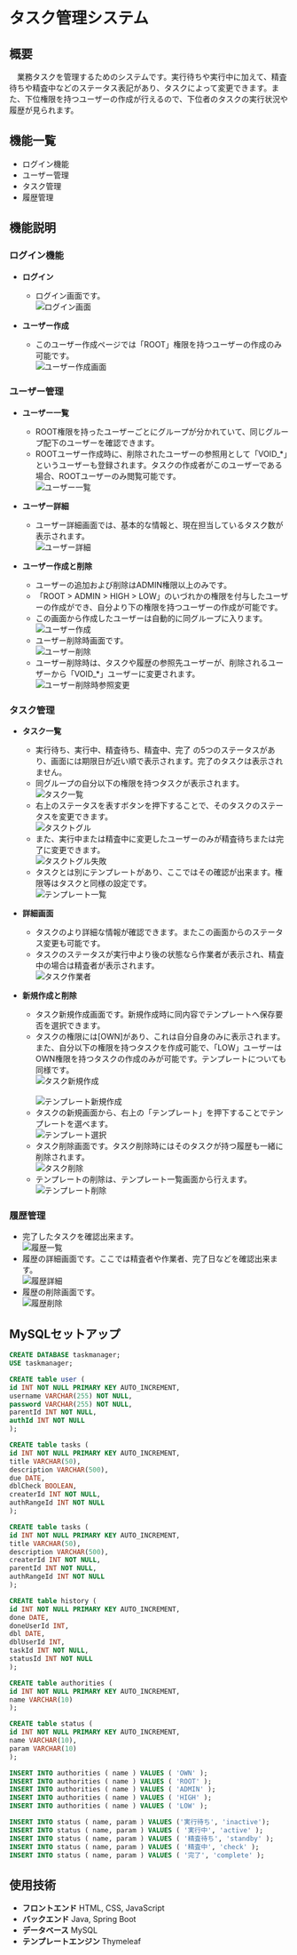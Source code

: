 # タスク管理システム
## 概要
　業務タスクを管理するためのシステムです。実行待ちや実行中に加えて、精査待ちや精査中などのステータス表記があり、タスクによって変更できます。また、下位権限を持つユーザーの作成が行えるので、下位者のタスクの実行状況や履歴が見られます。
## 機能一覧
* ログイン機能
* ユーザー管理
* タスク管理
* 履歴管理

## 機能説明
### ログイン機能
* **ログイン**
  - ログイン画面です。
<br>![ログイン画面](https://github.com/user-attachments/assets/a972715f-5005-4afc-a3e2-e28ba493b0cb)<br>

* **ユーザー作成**
  - このユーザー作成ページでは「ROOT」権限を持つユーザーの作成のみ可能です。
<br>![ユーザー作成画面](https://github.com/user-attachments/assets/616d9f4d-9ce6-4396-b190-a4ddbbb1e4da)<br>


### ユーザー管理
* **ユーザー一覧**
  - ROOT権限を持ったユーザーごとにグループが分かれていて、同じグループ配下のユーザーを確認できます。
  - ROOTユーザー作成時に、削除されたユーザーの参照用として「VOID_*」というユーザーも登録されます。タスクの作成者がこのユーザーである場合、ROOTユーザーのみ閲覧可能です。
<br>![ユーザー一覧](https://github.com/user-attachments/assets/56d5fab1-91b5-4dfb-a604-53a1ddb071f6)<br>


* **ユーザー詳細**
  - ユーザー詳細画面では、基本的な情報と、現在担当しているタスク数が表示されます。
<br>![ユーザー詳細](https://github.com/user-attachments/assets/2275bcc5-6bb8-4437-8d0e-2642cca8b95d)<br>

* **ユーザー作成と削除**
  - ユーザーの追加および削除はADMIN権限以上のみです。
  - 「ROOT > ADMIN > HIGH > LOW」のいづれかの権限を付与したユーザーの作成ができ、自分より下の権限を持つユーザーの作成が可能です。
  - この画面から作成したユーザーは自動的に同グループに入ります。
<br>![ユーザー作成](https://github.com/user-attachments/assets/9b8e0cc7-290b-40b4-844d-1da83ded74ad)<br>
  - ユーザー削除時画面です。
<br>![ユーザー削除](https://github.com/user-attachments/assets/ae1e0d93-7eb0-4ed5-b983-8f90f34a947c)<br>
  - ユーザー削除時は、タスクや履歴の参照先ユーザーが、削除されるユーザーから「VOID_*」ユーザーに変更されます。
<br>![ユーザー削除時参照変更](https://github.com/user-attachments/assets/c2ae3e82-0a8a-4b31-9976-108960d8d5ca)<br>

### タスク管理
* **タスク一覧**
  - 実行待ち、実行中、精査待ち、精査中、完了 の5つのステータスがあり、画面には期限日が近い順で表示されます。完了のタスクは表示されません。
  - 同グループの自分以下の権限を持つタスクが表示されます。
<br>![タスク一覧](https://github.com/user-attachments/assets/f7bed24d-97a0-4cc5-8f35-c14888e63906)<br>
  - 右上のステータスを表すボタンを押下することで、そのタスクのステータスを変更できます。
<br>![タスクトグル](https://github.com/user-attachments/assets/318c7884-db24-4784-8a3f-c1a26210360b)<br>
  - また、実行中または精査中に変更したユーザーのみが精査待ちまたは完了に変更できます。
<br>![タスクトグル失敗](https://github.com/user-attachments/assets/d7c67db4-41ca-418a-b0aa-da08dcf55585)<br>
  - タスクとは別にテンプレートがあり、ここではその確認が出来ます。権限等はタスクと同様の設定です。
<br>![テンプレート一覧](https://github.com/user-attachments/assets/9b0c78d5-0685-4e29-9d56-0b479ea1091c)<br>

* **詳細画面**
  - タスクのより詳細な情報が確認できます。またこの画面からのステータス変更も可能です。
  - タスクのステータスが実行中より後の状態なら作業者が表示され、精査中の場合は精査者が表示されます。
<br>![タスク作業者](https://github.com/user-attachments/assets/8b8d57d3-2194-432a-9176-3b9078a47b10)<br>

* **新規作成と削除**
  - タスク新規作成画面です。新規作成時に同内容でテンプレートへ保存要否を選択できます。
  - タスクの権限には[OWN]があり、これは自分自身のみに表示されます。また、自分以下の権限を持つタスクを作成可能で、「LOW」ユーザーはOWN権限を持つタスクの作成のみが可能です。テンプレートについても同様です。
<br>![タスク新規作成](https://github.com/user-attachments/assets/26f29ad8-219f-4afb-a46f-318ef2172fdc)<br>
<br>![テンプレート新規作成](https://github.com/user-attachments/assets/e51371d3-0f77-4889-965f-5c1b3cc72366)<br>
  - タスクの新規画面から、右上の「テンプレート」を押下することでテンプレートを選べます。
<br>![テンプレート選択](https://github.com/user-attachments/assets/c4021cf7-a09a-42d9-868f-bd51ea5da23e)<br>
  - タスク削除画面です。タスク削除時にはそのタスクが持つ履歴も一緒に削除されます。
<br>![タスク削除](https://github.com/user-attachments/assets/8f893444-a634-4e5f-a507-6de1d59f687d)<br>
  - テンプレートの削除は、テンプレート一覧画面から行えます。
<br>![テンプレート削除](https://github.com/user-attachments/assets/6c7d2d0f-99c3-4a5b-bad1-3a7e1cb46bad)<br>

### 履歴管理
  - 完了したタスクを確認出来ます。
<br>![履歴一覧](https://github.com/user-attachments/assets/62e40c39-3404-4904-af97-3800c878c03f)<br>
  - 履歴の詳細画面です。ここでは精査者や作業者、完了日などを確認出来ます。
<br>![履歴詳細](https://github.com/user-attachments/assets/7dbebce3-a4f5-4c83-a32b-e8e62cdf2270)<br>
  - 履歴の削除画面です。
<br>![履歴削除](https://github.com/user-attachments/assets/6dab7702-1322-4b9d-bf35-5c6d585b4fa2)<br>
 
## MySQLセットアップ
```sql
CREATE DATABASE taskmanager;
USE taskmanager;

CREATE table user (
id INT NOT NULL PRIMARY KEY AUTO_INCREMENT, 
username VARCHAR(255) NOT NULL, 
password VARCHAR(255) NOT NULL, 
parentId INT NOT NULL, 
authId INT NOT NULL
);

CREATE table tasks (
id INT NOT NULL PRIMARY KEY AUTO_INCREMENT, 
title VARCHAR(50), 
description VARCHAR(500), 
due DATE,
dblCheck BOOLEAN,
createrId INT NOT NULL,
authRangeId INT NOT NULL
);

CREATE table tasks (
id INT NOT NULL PRIMARY KEY AUTO_INCREMENT, 
title VARCHAR(50), 
description VARCHAR(500), 
createrId INT NOT NULL,
parentId INT NOT NULL,
authRangeId INT NOT NULL
);

CREATE table history (
id INT NOT NULL PRIMARY KEY AUTO_INCREMENT, 
done DATE,
doneUserId INT, 
dbl DATE,
dblUserId INT, 
taskId INT NOT NULL, 
statusId INT NOT NULL
);

CREATE table authorities (
id INT NOT NULL PRIMARY KEY AUTO_INCREMENT, 
name VARCHAR(10)
);

CREATE table status (
id INT NOT NULL PRIMARY KEY AUTO_INCREMENT, 
name VARCHAR(10),
param VARCHAR(10)
);

INSERT INTO authorities ( name ) VALUES ( 'OWN' );
INSERT INTO authorities ( name ) VALUES ( 'ROOT' );
INSERT INTO authorities ( name ) VALUES ( 'ADMIN' );
INSERT INTO authorities ( name ) VALUES ( 'HIGH' );
INSERT INTO authorities ( name ) VALUES ( 'LOW' );

INSERT INTO status ( name, param ) VALUES ('実行待ち', 'inactive');
INSERT INTO status ( name, param ) VALUES ( '実行中', 'active' );
INSERT INTO status ( name, param ) VALUES ( '精査待ち', 'standby' );
INSERT INTO status ( name, param ) VALUES ( '精査中', 'check' );
INSERT INTO status ( name, param ) VALUES ( '完了', 'complete' );
```
## 使用技術
* **フロントエンド** HTML, CSS, JavaScript
* **バックエンド** Java, Spring Boot
* **データベース** MySQL
* **テンプレートエンジン** Thymeleaf
